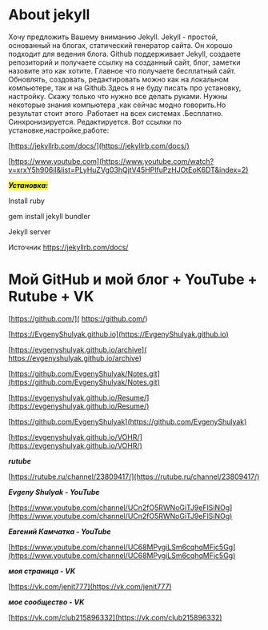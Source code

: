 # About jekyll

Хочу предложить Вашему вниманию Jekyll. Jekyll - простой, основанный на блогах, статический генератор сайта. Он хорошо подходит для ведения блога. Github поддерживает Jekyll, создаете репозиторий и получаете ссылку на созданный сайт, блог, заметки назовите это как хотите. Главное что получаете бесплатный сайт. Обновлять, создовать, редактировать можно как на локальном компьютере, так и на Github.Здесь я не буду писать про установку, настройку. Скажу только что нужно все делать руками. Нужны некоторые знания компьютера ,как сейчас модно говорить.Но результат стоит этого .Работает на всех системах .Бесплатно. Синхронизируется. Редактируется.
Вот ссылки по установке,настройке,работе:

[https://jekyllrb.com/docs/](https://jekyllrb.com/docs/)

[https://www.youtube.com](https://www.youtube.com/watch?v=xrxY5h906iI&list=PLyHuZVg03hQjtV45HPlfuPzHJOtEoK6DT&index=2)

***<mark>Установка:</mark>***

Install ruby

gem install jekyll bundler

Jekyll server

Источник <https://jekyllrb.com/docs/> 

# Мой GitHub и мой блог + YouTube + Rutube + VK

[https://github.com/]( https://github.com/)

[https://EvgenyShulyak.github.io](https://EvgenyShulyak.github.io)

[https://evgenyshulyak.github.io/archive]( https://evgenyshulyak.github.io/archive)

[https://github.com/EvgenyShulyak/Notes.git](https://github.com/EvgenyShulyak/Notes.git)

[https://evgenyshulyak.github.io/Resume/](https://evgenyshulyak.github.io/Resume/)

[https://github.com/EvgenyShulyak](https://github.com/EvgenyShulyak) 

[https://evgenyshulyak.github.io/VOHR/](https://evgenyshulyak.github.io/VOHR/)

***rutube***

[https://rutube.ru/channel/23809417/](https://rutube.ru/channel/23809417/)

***Evgeny Shulyak - YouTube***

[https://www.youtube.com/channel/UCn2fO5RWNoGiTJ9eFlSiNOg](https://www.youtube.com/channel/UCn2fO5RWNoGiTJ9eFlSiNOg)

***Евгений Камчатка - YouTube***

[https://www.youtube.com/channel/UC68MPygiLSm6cqhqMFjc5Gg](https://www.youtube.com/channel/UC68MPygiLSm6cqhqMFjc5Gg)

 ***моя страница - VK***

[https://vk.com/jenit777](https://vk.com/jenit777)

***мое сообщество - VK***

[https://vk.com/club215896332](https://vk.com/club215896332)
